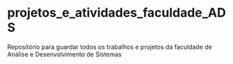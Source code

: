 # projetos_e_atividades_faculdade_ADS
 Repositório para guardar todos os trabalhos e projetos da faculdade de Análise e Desenvolvimento de Sistemas

